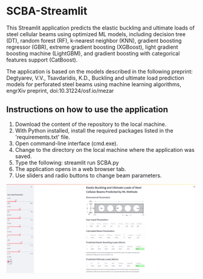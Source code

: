 # SCBA-Streamlit

This Streamlit application predicts the elastic buckling and ultimate loads of steel cellular beams using optimized ML models, including decision tree (DT), random forest (RF), k-nearest neighbor (KNN), gradient boosting regressor (GBR), extreme gradient boosting (XGBoost), light gradient boosting machine (LightGBM), and gradient boosting with categorical features support (CatBoost).

The application is based on the models described in the following preprint: Degtyarev, V.V., Tsavdaridis, K.D., Buckling and ultimate load prediction models for perforated steel beams using machine learning algorithms, engrXiv preprint, doi:10.31224/osf.io/mezar

## Instructions on how to use the application

1. Download the content of the repository to the local machine.
2. With Python installed, install the required packages listed in the 'requirements.txt' file.
3. Open command-line interface (cmd.exe).
4. Change to the directory on the local machine where the application was saved.
5. Type the following: streamlit run SCBA.py
6. The application opens in a web browser tab.
7. Use sliders and radio buttons to change beam parameters.

![This is an image](GUI_App.png)

